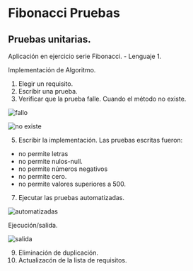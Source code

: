 # Fibonacci Pruebas

## Pruebas unitarias.

Aplicación en ejercicio serie Fibonacci. - Lenguaje 1.

Implementación de Algoritmo.

1. Elegir un requisito.
2. Escribir una prueba.
3. Verificar que la prueba falle.
Cuando el método no existe.

![fallo](https://user-images.githubusercontent.com/53060309/172519826-206bfa63-bbe4-4117-a897-176126133053.jpeg)


![no existe](https://user-images.githubusercontent.com/53060309/172519854-16cae389-71f2-48d9-8df0-a247cbdca57e.jpeg)

5. Escribir la implementación.
Las pruebas escritas fueron:
* no permite letras 
* no permite nulos-null.
* no permite números negativos
* no permite cero. 
* no permite valores superiores a 500.

7. Ejecutar las pruebas automatizadas.

![automatizadas](https://user-images.githubusercontent.com/53060309/172520651-f4817101-33e6-4558-a8ac-2a071a517c5b.jpeg)

Ejecución/salida.

![salida](https://user-images.githubusercontent.com/53060309/172520703-c32ecae2-b3e1-4320-9669-8cd244ab0643.jpeg)

9. Eliminación de duplicación.
10. Actualizacón de la lista de requisitos.
